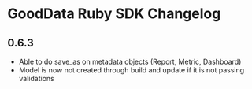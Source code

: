 # GoodData Ruby SDK Changelog

## 0.6.3
- Able to do save_as on metadata objects (Report, Metric, Dashboard)
- Model is now not created through build and update if it is not passing validations
